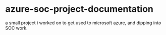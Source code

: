 # azure-soc-project-documentation
a small project i worked on to get used to microsoft azure, and dipping into SOC work.
